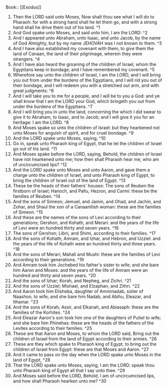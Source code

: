  Book:: [[Exodus]]
 1. Then the LORD said unto Moses, Now shalt thou see what I will do to Pharaoh: for with a strong hand shall he let them go, and with a strong hand shall he drive them out of his land. ^1
 2. And God spake unto Moses, and said unto him, I am the LORD: ^2
 3. And I appeared unto Abraham, unto Isaac, and unto Jacob, by the name of God Almighty, but by my name JEHOVAH was I not known to them. ^3
 4. And I have also established my covenant with them, to give them the land of Canaan, the land of their pilgrimage, wherein they were strangers. ^4
 5. And I have also heard the groaning of the children of Israel, whom the Egyptians keep in bondage; and I have remembered my covenant. ^5
 6. Wherefore say unto the children of Israel, I am the LORD, and I will bring you out from under the burdens of the Egyptians, and I will rid you out of their bondage, and I will redeem you with a stretched out arm, and with great judgments: ^6
 7. And I will take you to me for a people, and I will be to you a God: and ye shall know that I am the LORD your God, which bringeth you out from under the burdens of the Egyptians. ^7
 8. And I will bring you in unto the land, concerning the which I did swear to give it to Abraham, to Isaac, and to Jacob; and I will give it you for an heritage: I am the LORD. ^8
 9. And Moses spake so unto the children of Israel: but they hearkened not unto Moses for anguish of spirit, and for cruel bondage. ^9
 10. And the LORD spake unto Moses, saying, ^10
 11. Go in, speak unto Pharaoh king of Egypt, that he let the children of Israel go out of his land. ^11
 12. And Moses spake before the LORD, saying, Behold, the children of Israel have not hearkened unto me; how then shall Pharaoh hear me, who am of uncircumcised lips? ^12
 13. And the LORD spake unto Moses and unto Aaron, and gave them a charge unto the children of Israel, and unto Pharaoh king of Egypt, to bring the children of Israel out of the land of Egypt. ^13
 14. These be the heads of their fathers' houses: The sons of Reuben the firstborn of Israel; Hanoch, and Pallu, Hezron, and Carmi: these be the families of Reuben. ^14
 15. And the sons of Simeon; Jemuel, and Jamin, and Ohad, and Jachin, and Zohar, and Shaul the son of a Canaanitish woman: these are the families of Simeon. ^15
 16. And these are the names of the sons of Levi according to their generations; Gershon, and Kohath, and Merari: and the years of the life of Levi were an hundred thirty and seven years. ^16
 17. The sons of Gershon; Libni, and Shimi, according to their families. ^17
 18. And the sons of Kohath; Amram, and Izhar, and Hebron, and Uzziel: and the years of the life of Kohath were an hundred thirty and three years. ^18
 19. And the sons of Merari; Mahali and Mushi: these are the families of Levi according to their generations. ^19
 20. And Amram took him Jochebed his father's sister to wife; and she bare him Aaron and Moses: and the years of the life of Amram were an hundred and thirty and seven years. ^20
 21. And the sons of Izhar; Korah, and Nepheg, and Zichri. ^21
 22. And the sons of Uzziel; Mishael, and Elzaphan, and Zithri. ^22
 23. And Aaron took him Elisheba, daughter of Amminadab, sister of Naashon, to wife; and she bare him Nadab, and Abihu, Eleazar, and Ithamar. ^23
 24. And the sons of Korah; Assir, and Elkanah, and Abiasaph: these are the families of the Korhites. ^24
 25. And Eleazar Aaron's son took him one of the daughters of Putiel to wife; and she bare him Phinehas: these are the heads of the fathers of the Levites according to their families. ^25
 26. These are that Aaron and Moses, to whom the LORD said, Bring out the children of Israel from the land of Egypt according to their armies. ^26
 27. These are they which spake to Pharaoh king of Egypt, to bring out the children of Israel from Egypt: these are that Moses and Aaron. ^27
 28. And it came to pass on the day when the LORD spake unto Moses in the land of Egypt, ^28
 29. That the LORD spake unto Moses, saying, I am the LORD: speak thou unto Pharaoh king of Egypt all that I say unto thee. ^29
 30. And Moses said before the LORD, Behold, I am of uncircumcised lips, and how shall Pharaoh hearken unto me? ^30
